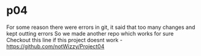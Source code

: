 # p04

For some reason there were errors in git, it said that too many changes and kept outting errors
So we made another repo which works for sure 
Checkout this line if this project doesnt work - https://github.com/notWizzy/Project04
